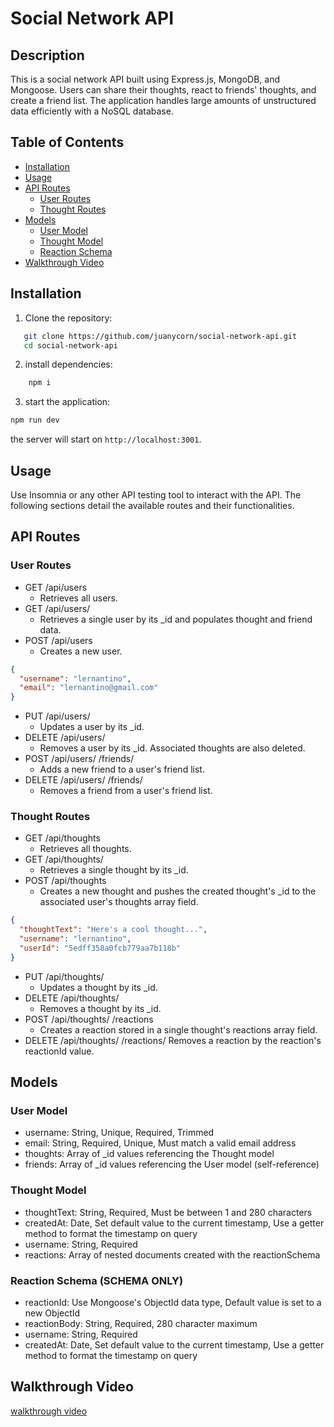 # Social Network API

## Description

This is a social network API built using Express.js, MongoDB, and Mongoose. Users can share their thoughts, react to friends' thoughts, and create a friend list. The application handles large amounts of unstructured data efficiently with a NoSQL database.

## Table of Contents

- [Installation](#installation)
- [Usage](#usage)
- [API Routes](#api-routes)
  - [User Routes](#user-routes)
  - [Thought Routes](#thought-routes)
- [Models](#models)
  - [User Model](#user-model)
  - [Thought Model](#thought-model)
  - [Reaction Schema](#reaction-schema)
- [Walkthrough Video](#walkthrough-video)

## Installation

1. Clone the repository:
```bash
   git clone https://github.com/juanycorn/social-network-api.git
   cd social-network-api
```
2. install dependencies:
```bash
    npm i
```
3. start the application:
```bash
npm run dev
```
the server will start on `http://localhost:3001`.

## Usage

Use Insomnia or any other API testing tool to interact with the API. The following sections detail the available routes and their functionalities.

## API Routes
### User Routes
- GET /api/users
    - Retrieves all users.
- GET /api/users/
    - Retrieves a single user by its _id and populates thought and friend data.
- POST /api/users
    - Creates a new user.
```json
{
  "username": "lernantino",
  "email": "lernantino@gmail.com"
}
```
- PUT /api/users/
    - Updates a user by its _id.
- DELETE /api/users/
    - Removes a user by its _id. Associated thoughts are also deleted.
- POST /api/users/
  /friends/
    - Adds a new friend to a user's friend list.
- DELETE /api/users/
  /friends/
    - Removes a friend from a user's friend list.
### Thought Routes
- GET /api/thoughts
    - Retrieves all thoughts.
- GET /api/thoughts/
    - Retrieves a single thought by its _id.
- POST /api/thoughts
    - Creates a new thought and pushes the created thought's _id to the associated user's thoughts array field.
```json
{
  "thoughtText": "Here's a cool thought...",
  "username": "lernantino",
  "userId": "5edff358a0fcb779aa7b118b"
}
```
- PUT /api/thoughts/
    - Updates a thought by its _id.
- DELETE /api/thoughts/
    - Removes a thought by its _id.
- POST /api/thoughts/
  /reactions
    - Creates a reaction stored in a single thought's reactions array field.
- DELETE /api/thoughts/
  /reactions/
    Removes a reaction by the reaction's reactionId value.

## Models
### User Model
- username: String, Unique, Required, Trimmed
- email: String, Required, Unique, Must match a valid email address
- thoughts: Array of _id values referencing the Thought model
- friends: Array of _id values referencing the User model (self-reference)

### Thought Model
- thoughtText: String, Required, Must be between 1 and 280 characters
- createdAt: Date, Set default value to the current timestamp, Use a getter method to format the timestamp on query
- username: String, Required
- reactions: Array of nested documents created with the reactionSchema

### Reaction Schema (SCHEMA ONLY)
- reactionId: Use Mongoose's ObjectId data type, Default value is set to a new ObjectId
- reactionBody: String, Required, 280 character maximum
- username: String, Required
- createdAt: Date, Set default value to the current timestamp, Use a getter method to format the timestamp on query

## Walkthrough Video
[walkthrough video](https://app.screencastify.com/v3/watch/8klPaWSa2jXoN3doG3ew)
